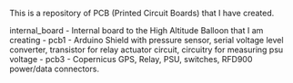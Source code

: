 This is a repository of PCB (Printed Circuit Boards) that I have created.

internal_board - Internal board to the High Altitude Balloon that I am creating
                      - pcb1 - Arduino Shield with pressure sensor, serial voltage level converter, 
                               transistor for relay actuator circuit, circuitry for measuring psu voltage
                      - pcb3 - Copernicus GPS, Relay, PSU, switches, RFD900 power/data connectors.
